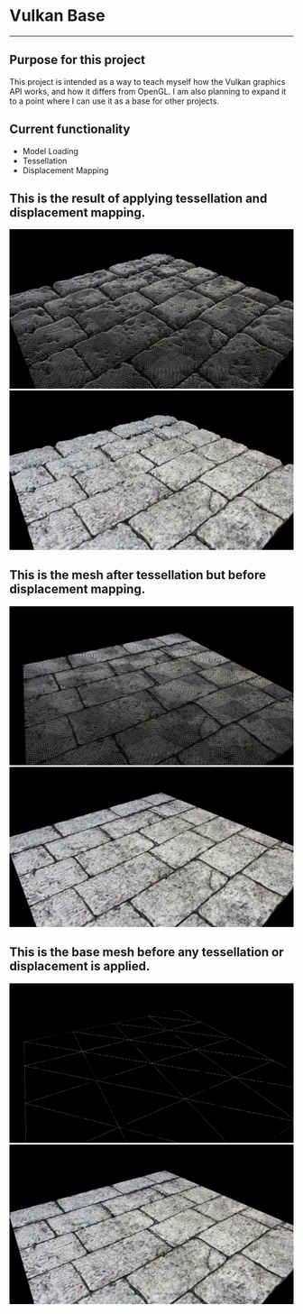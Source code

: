 # Vulkan Base
---

## Purpose for this project
This project is intended as a way to teach myself how the Vulkan graphics API works, and how it differs from OpenGL.
I am also planning to expand it to a point where I can use it as a base for other projects.

## Current functionality
-   Model Loading
-   Tessellation
-   Displacement Mapping

## This is the result of applying tessellation and displacement mapping.
![Wireframe of displacement mapped surface](Screenshots\displacement_mapped_wf.PNG)
![Displacement mapped surface](Screenshots\displacement_mapped.PNG)

## This is the mesh after tessellation but before displacement mapping.
![Wireframe of surface without displacement mapping](Screenshots\no_displacement_wf.PNG)
![Surface without displacement mapping](Screenshots\no_displacement.PNG)

## This is the base mesh before any tessellation or displacement is applied.
![Wireframe of surface before tessellation and displacement mapping](Screenshots\no_tessellation_wf.PNG)
![Surface before tessellation and displacement mapping](Screenshots\no_tessellation.PNG)
